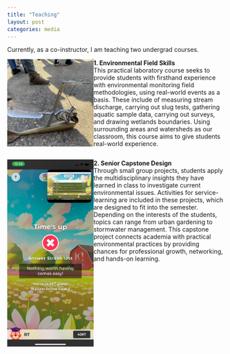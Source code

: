 ```yaml
---
title: "Teaching"
layout: post
categories: media
---
```

Currently, as a co-instructor, I am teaching two undergrad courses. 
<div>
    <img align="left" width="200" src="/File/NRES338.jpg">
    <p><strong>1. Environmental Field Skills</strong><br>
  This practical laboratory course seeks to provide students with firsthand experience with environmental monitoring field methodologies, using real-world events as a basis. These include of measuring stream discharge, carrying out slug tests, gathering aquatic sample data, carrying out surveys, and drawing wetlands boundaries. Using surrounding areas and watersheds as our classroom, this course aims to give students real-world experience.    
</p>
</div>

<div style="clear:both;"></div>

<div>
    <img align="left" width="200" src="/File/NRES497.PNG">
    <p><strong>2. Senior Capstone Design</strong><br>
    Through small group projects, students apply the multidisciplinary insights they have learned in class to investigate current environmental issues. Activities for service-learning are included in these projects, which are designed to fit into the semester. Depending on the interests of the students, topics can range from urban gardening to stormwater management.  This capstone project connects academia with practical environmental practices by providing chances for professional growth, networking, and hands-on learning.</p>
</div>
